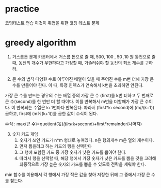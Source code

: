 # practice

코딩테스트 연습
이것이 취업을 위한 코딩 테스트 문제

# greedy algorithm

1. 거스름돈 문제
   카운터에서 거스름 돈으로 줄 때, 500, 100 , 50 ,10 원 동전으로 줄 때,
   동전의 개수가 무한하다고 가정할 때, 거슬러줘야 할 동전의 최소 개수를 구하라.

2. 큰 수의 법칙
   다양햔 수로 이루어진 배열이 있을 때 주어진 수를 m번 더해 가장 큰 수를 만들어야 한다.
   이 때, 특정 인덱스가 연속해서 k번을 초과하면 안된다.

가장 큰 수를 만드는 경우의 수는 배열 중의 가장 큰 수 (first)를 k번 더하고 두 번째로 큰 수(second)를 한 번만 더 할 때이다.
이를 반복해서 m번을 더할때가 가장 큰 수이다.
이 반복되는 수열은 k+1번마다 반복된다.
따라서 (first\*k+second)에 (m//(k+1)) 곱하고, first에 (m%(k+1))를 곱한 값이 수식이 된다.

수식 : max(큰 수)=quotient(몫)*(first*k+second)+first\*remainder(나머지)

3. 숫자 카드 게임
   1. 숫자가 쓰인 카드가 n\*m 형태로 놓여있다. n은 행의개수 m은 열의 개수이다.
   2. 먼저 뽑을려고 하는 카드의 행을 선택한다
   3. 그 행에 포함된 카드 중 가장 숫자가 낮은 카드를 뽑아야 한다.
   4. 따라서 행을 선택할 때, 해당 행에서 가장 숫자가 낮은 카드를 뽑을 것을 고려해 최종적으로 가장 높은 숫자의 카드를 뽑을 수 있도록 전략을 세워야 한다.

min 함수를 이용해서 각 행에서 가장 작은 값을 찾아 저장한 뒤에 그 중에서 가장 큰 수를 찾는다.
